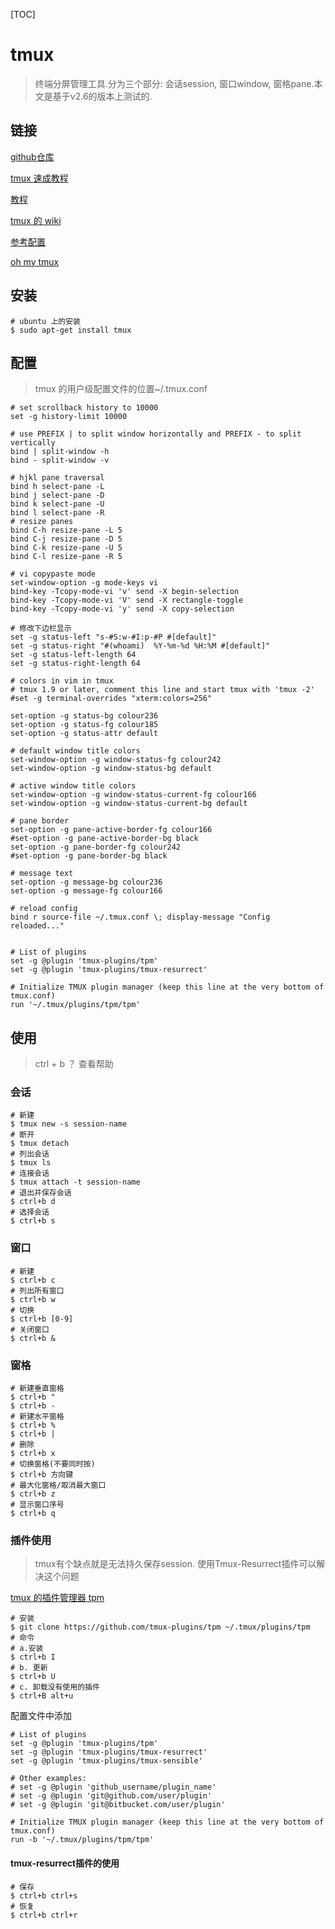 [TOC]

# tmux

> 终端分屏管理工具.分为三个部分: 会话session, 窗口window, 窗格pane.本文是基于v2.6的版本上测试的.

## 链接

[github仓库](https://github.com/tmux/tmux)

[tmux 速成教程](https://thoughtbot.com/blog/a-tmux-crash-course)

[教程](https://www.hamvocke.com/blog/a-quick-and-easy-guide-to-tmux/)

[tmux 的 wiki](https://wiki.archlinux.org/index.php/tmux)

[参考配置](https://github.com/consen/dotfiles)

[oh my tmux](https://github.com/gpakosz/.tmux/blob/master/.tmux.conf)


## 安装

```shell
# ubuntu 上的安装
$ sudo apt-get install tmux
```

## 配置

> tmux 的用户级配置文件的位置~/.tmux.conf

```shell
# set scrollback history to 10000
set -g history-limit 10000

# use PREFIX | to split window horizontally and PREFIX - to split vertically
bind | split-window -h
bind - split-window -v

# hjkl pane traversal
bind h select-pane -L
bind j select-pane -D
bind k select-pane -U
bind l select-pane -R
# resize panes
bind C-h resize-pane -L 5
bind C-j resize-pane -D 5
bind C-k resize-pane -U 5
bind C-l resize-pane -R 5

# vi copypaste mode
set-window-option -g mode-keys vi
bind-key -Tcopy-mode-vi 'v' send -X begin-selection
bind-key -Tcopy-mode-vi 'V' send -X rectangle-toggle
bind-key -Tcopy-mode-vi 'y' send -X copy-selection

# 修改下边栏显示
set -g status-left "s-#S:w-#I:p-#P #[default]"
set -g status-right "#(whoami)  %Y-%m-%d %H:%M #[default]"
set -g status-left-length 64
set -g status-right-length 64

# colors in vim in tmux
# tmux 1.9 or later, comment this line and start tmux with 'tmux -2'
#set -g terminal-overrides "xterm:colors=256"

set-option -g status-bg colour236
set-option -g status-fg colour185
set-option -g status-attr default

# default window title colors
set-window-option -g window-status-fg colour242
set-window-option -g window-status-bg default

# active window title colors
set-window-option -g window-status-current-fg colour166
set-window-option -g window-status-current-bg default

# pane border
set-option -g pane-active-border-fg colour166
#set-option -g pane-active-border-bg black
set-option -g pane-border-fg colour242
#set-option -g pane-border-bg black

# message text
set-option -g message-bg colour236
set-option -g message-fg colour166

# reload config
bind r source-file ~/.tmux.conf \; display-message "Config reloaded..."


# List of plugins
set -g @plugin 'tmux-plugins/tpm'
set -g @plugin 'tmux-plugins/tmux-resurrect'

# Initialize TMUX plugin manager (keep this line at the very bottom of tmux.conf)
run '~/.tmux/plugins/tpm/tpm'
```

## 使用

> ctrl + b ？ 查看帮助

### 会话

```shell
# 新建
$ tmux new -s session-name
# 断开
$ tmux detach
# 列出会话
$ tmux ls
# 连接会话
$ tmux attach -t session-name
# 退出并保存会话
$ ctrl+b d
# 选择会话
$ ctrl+b s
```

### 窗口

```shell
# 新建
$ ctrl+b c
# 列出所有窗口
$ ctrl+b w
# 切换
$ ctrl+b [0-9]
# 关闭窗口
$ ctrl+b &
```

### 窗格

```shell
# 新建垂直窗格
$ ctrl+b "
$ ctrl+b -
# 新建水平窗格
$ ctrl+b %
$ ctrl+b |
# 删除
$ ctrl+b x
# 切换窗格(不要同时按)
$ ctrl+b 方向键
# 最大化窗格/取消最大窗口
$ ctrl+b z
# 显示窗口序号
$ ctrl+b q
```

### 插件使用

> tmux有个缺点就是无法持久保存session. 使用Tmux-Resurrect插件可以解决这个问题

[tmux 的插件管理器 tpm](https://github.com/tmux-plugins/tpm)

```shell
# 安装
$ git clone https://github.com/tmux-plugins/tpm ~/.tmux/plugins/tpm
# 命令
# a.安装
$ ctrl+b I
# b. 更新
$ ctrl+b U
# c. 卸载没有使用的插件
$ ctrl+B alt+u
```

配置文件中添加

```shell
# List of plugins
set -g @plugin 'tmux-plugins/tpm'
set -g @plugin 'tmux-plugins/tmux-resurrect'
set -g @plugin 'tmux-plugins/tmux-sensible'

# Other examples:
# set -g @plugin 'github_username/plugin_name'
# set -g @plugin 'git@github.com/user/plugin'
# set -g @plugin 'git@bitbucket.com/user/plugin'

# Initialize TMUX plugin manager (keep this line at the very bottom of tmux.conf)
run -b '~/.tmux/plugins/tpm/tpm'
```

#### tmux-resurrect插件的使用

```shell
# 保存
$ ctrl+b ctrl+s
# 恢复
$ ctrl+b ctrl+r
```

